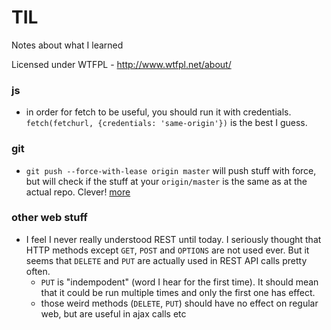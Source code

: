 # TIL

Notes about what I learned

Licensed under WTFPL - http://www.wtfpl.net/about/

### js
* in order for fetch to be useful, you should run it with credentials. `fetch(fetchurl, {credentials: 'same-origin'})` is the best I guess.

### git

* `git push --force-with-lease origin master` will push stuff with force, but will check if the stuff at your `origin/master` is the same as at the actual repo. Clever! [more](https://developer.atlassian.com/blog/2015/04/force-with-lease/)

### other web stuff

* I feel I never really understood REST until today. I seriously thought that HTTP methods except `GET`, `POST` and `OPTIONS` are not used ever. But it seems that `DELETE` and `PUT` are actually used in REST API calls pretty often.
    * `PUT` is "indempodent" (word I hear for the first time). It should mean that it could be run multiple times and only the first one has effect.
    * those weird methods (`DELETE`, `PUT`) should have no effect on regular web, but are useful in ajax calls etc
